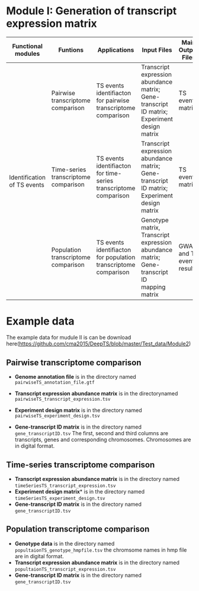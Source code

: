 # **Module I: Generation of transcript expression matrix**

<table class="fl-table">
    <thead>
    <tr>
        <th width="15%">Functional modules</th>
        <th width="15%">Funtions</th>
        <th width="20%">Applications</th>
        <th width="20%">Input Files</th>
        <th width="15%">Main Output Files</th>
  <th width="15%">Programs</th>
    </tr>
    </thead>
    <tbody>
    <tr>
        <td rowspan="4">Identification of TS events</td>
    </tr>
    <tr>
        <td>Pairwise transcriptome comparison</td>
        <td>TS events identifiacton for pairwise transcriptome comparison</td>
        <td>Transcript expression abundance matrix; Gene-transcript ID matrix; Experiment design matrix</td>
        <td>TS events matrix</td>
  <td><a href="https://github.com/comprna/SUPPA">supppa2</a></td>
    </tr>
    <tr>
        <td>Time-series transcriptome comparison</td>
        <td>TS events identifiacton for time-series transcriptome comparison</td>
        <td>Transcript expression abundance matrix; Gene-transcript ID matrix; Experiment design matrix</td>
        <td>TS events matrix</td>	
  <td><a href="https://github.com/wyguo/TSIS">TSIS</a></td>
    </tr>
  <tr>
        <td>Population transcriptome comparison</td>
        <td>TS events identifiacton for population transcriptome comparison</td>
        <td>Genotype matrix, Transcript expression abundance matrix; Gene-transcript ID mapping matrix</td>
        <td>GWAS and TS events result</td>	
  <td><a href="http://www.zzlab.net/GAPIT/">GAPIT</a></td>
    </tr>
    <tbody>
</table>

# **Example data**

The example data for mudule II is can be download here(https://github.com/cma2015/DeepTS/blob/master/Test_data/Module2)

## Pairwise transcriptome comparison
- **Genome annotation file** is in the directory named `pairwiseTS_annotation_file.gtf`
- **Transcript expression abundance matrix** is in the directorynamed `pairwiseTS_transcript_expression.tsv`
- **Experiment design matrix** is in the directory named `pairwiseTS_experiment_design.tsv`

- **Gene-transcript ID matrix** is in the directory named `gene_transcriptID.tsv` 
The first, second and third columns are transcripts, genes and corresponding chromosomes. Chromosomes are in digital format.

## Time-series transcriptome comparison

- **Transcript expression abundance matrix** is in the directory named `timeSeriesTS_transcript_expression.tsv`
- **Experiment design matrix*** is in the directory named `timeSeriesTS_experiment_design.tsv`
- **Gene-transcript ID matrix** is in the directory named `gene_transcriptID.tsv`

## Population transcriptome comparison
- **Genotype data** is in the directory named `popultaionTS_genotype_hmpfile.tsv`
the chromsome names in hmp file are in digital format. 
- **Transcript expression abundance matrix** is in the directory named `popultaionTS_transcript_expression.tsv`
- **Gene-transcript ID matrix** is in the directory named `gene_transcriptID.tsv`


